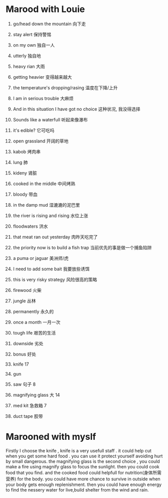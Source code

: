 Marood with Louie
====

1. go/head down the mountain                   向下走
2. stay  alert                                 保持警惕
3. on my own                                   独自一人
4. utterly                                     独自地
5. heavy rian                                  大雨
6. getting heavier                             变得越来越大
7. the temperature's dropping/rasing           温度在下降/上升
8. I am in serious trouble                     大麻烦

9. And in this situation  I have got no choice 这种状况, 我没得选择

10. Sounds like a waterfull                     听起来像瀑布
11. it's edible?                                它可吃吗
12. open grassland                              开阔的草地
13. kabob                                       烤肉串
14. lung                                        肺


15. kideny                                      肾脏
16. cooked in the middle                        中间烤熟
17. bloody                                      带血
18. in the damp mud                             湿漉漉的泥巴里
19. the river is rising and rising              水位上涨
20. floodwaters                                 洪水
21. that meat ran out     yesterday             肉昨天吃完了
22. the priority now is to build a fish trap    当前优先的事是做一个捕鱼陷阱
23. a puma or jaguar                            美洲师/虎
24. I need to add some bait                     我要放些诱饵


25. this is very risky strategy                 风险很高的策略
26. firewood                                    火柴

27. jungle                                      丛林
28. permanently                                 永久的   
29. once a month                                一月一次
30. tough life                                  艰苦的生活

31. downside                                    劣处
32. bonus                                       好处


1. knife 17
2. gun
3. saw 句子    8
4. magnifying glass  大  14
5. med kit 急救箱  7
6. duct tape 胶带


Marooned with myslf
====
Firstly  I choose the knife , knife  is a very usefull staff .  it could help cut   when you get some hard food .  you can use it protect yourself avoiding hurt by small dangerous.
the magnifying glass is the second choice , you could make a fire using magnify glass to focus the sunlight.
then you could cook food that you find. and the cooked food  could helpfull for nutrition(身体所需营养) for the body. you could have more chance to survive in outside when your body gets enough replenishment. then you could have enough energy to find the nessery water for live,build shelter from the wind and rain.


 
 